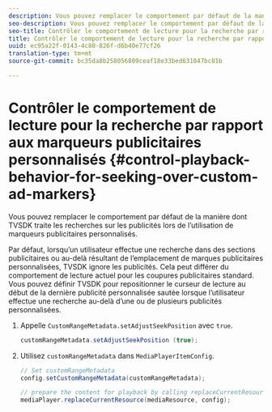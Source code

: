 ```yaml
---
description: Vous pouvez remplacer le comportement par défaut de la manière dont TVSDK traite les recherches sur les publicités lors de l’utilisation de marqueurs publicitaires personnalisés.
seo-description: Vous pouvez remplacer le comportement par défaut de la manière dont TVSDK traite les recherches sur les publicités lors de l’utilisation de marqueurs publicitaires personnalisés.
seo-title: Contrôler le comportement de lecture pour la recherche par rapport aux marqueurs publicitaires personnalisés
title: Contrôler le comportement de lecture pour la recherche par rapport aux marqueurs publicitaires personnalisés
uuid: ec95a22f-0143-4c80-826f-d6b40e77cf26
translation-type: tm+mt
source-git-commit: bc35da8b258056809ceaf18e33bed631047bc81b

---
```



# Contrôler le comportement de lecture pour la recherche par rapport aux marqueurs publicitaires personnalisés {#control-playback-behavior-for-seeking-over-custom-ad-markers}

Vous pouvez remplacer le comportement par défaut de la manière dont TVSDK traite les recherches sur les publicités lors de l’utilisation de marqueurs publicitaires personnalisés.

Par défaut, lorsqu’un utilisateur effectue une recherche dans des sections publicitaires ou au-delà résultant de l’emplacement de marques publicitaires personnalisées, TVSDK ignore les publicités. Cela peut différer du comportement de lecture actuel pour les coupures publicitaires standard. Vous pouvez définir TVSDK pour repositionner le curseur de lecture au début de la dernière publicité personnalisée sautée lorsque l’utilisateur effectue une recherche au-delà d’une ou de plusieurs publicités personnalisées.

1. Appelle `CustomRangeMetadata.setAdjustSeekPosition` avec `true`.

   ```java
   customRangeMetadata.setAdjustSeekPosition (true);
   ```

1. Utilisez `customRangeMetadata` dans `MediaPlayerItemConfig`.

   ```java
   // Set customRangeMetadata 
   config.setCustomRangeMetadata(customRangeMetadata); 
   
   // prepare the content for playback by calling replaceCurrentResource 
   mediaPlayer.replaceCurrentResource(mediaResource, config); 
   ```

